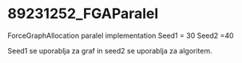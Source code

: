 # 89231252_FGAParalel
ForceGraphAllocation paralel implementation
Seed1 = 30
Seed2 =40

Seed1 se uporablja za graf in seed2 se uporablja za algoritem.
